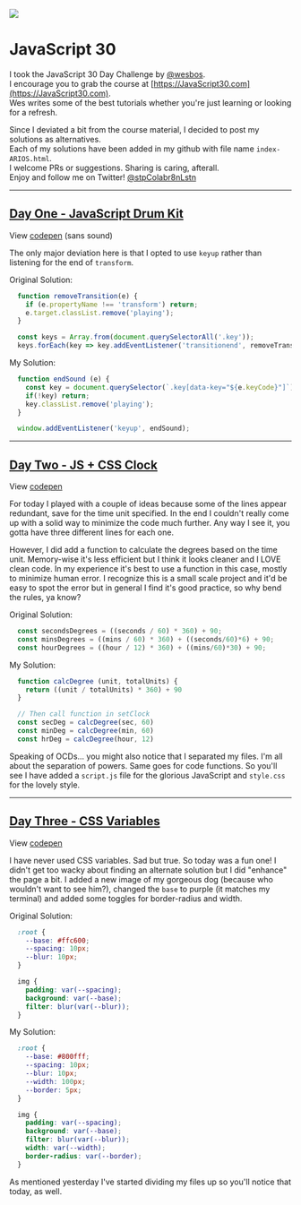 ![](https://javascript30.com/images/JS3-social-share.png)

# JavaScript 30

I took the JavaScript 30 Day Challenge by [@wesbos](https://twitter.com/wesbos).  
I encourage you to grab the course at [https://JavaScript30.com](https://JavaScript30.com).  
Wes writes some of the best tutorials whether you're just learning or looking for a refresh.

Since I deviated a bit from the course material, I decided to post my solutions as alternatives.  
Each of my solutions have been added in my github with file name `index-ARIOS.html`.  
I welcome PRs or suggestions. Sharing is caring, afterall.  
Enjoy and follow me on Twitter! [@stpColabr8nLstn](https://twitter.com/stpcolabr8nlstn)

---

## [Day One - JavaScript Drum Kit](https://github.com/stpCollabr8nLstn/JavaScript30/tree/master/01%20-%20JavaScript%20Drum%20Kit)

View [codepen](https://codepen.io/StpCollabr8nLstn/pen/bgeVRV) (sans sound)

The only major deviation here is that I opted to use `keyup` rather than listening for the end of `transform`.

Original Solution:  

```javascript  
  function removeTransition(e) {
    if (e.propertyName !== 'transform') return;
    e.target.classList.remove('playing');
  }

  const keys = Array.from(document.querySelectorAll('.key'));
  keys.forEach(key => key.addEventListener('transitionend', removeTransition));
```

My Solution:  

```javascript  
  function endSound (e) {
    const key = document.querySelector(`.key[data-key="${e.keyCode}"]`);
    if(!key) return;
    key.classList.remove('playing');
  }

  window.addEventListener('keyup', endSound);
```

---

## [Day Two - JS + CSS Clock](https://github.com/stpCollabr8nLstn/JavaScript30/tree/master/02%20-%20JS%20%2B%20CSS%20Clock)

View [codepen](https://codepen.io/StpCollabr8nLstn/pen/xgOwXz)

For today I played with a couple of ideas because some of the lines appear redundant, save for the time unit specified. In the end I couldn't really come up with a solid way to minimize the code much further. Any way I see it, you gotta have three different lines for each one.

However, I did add a function to calculate the degrees based on the time unit. Memory-wise it's less efficient but I think it looks cleaner and I LOVE clean code. In my experience it's best to use a function in this case, mostly to minimize human error. I recognize this is a small scale project and it'd be easy to spot the error but in general I find it's good practice, so why bend the rules, ya know?

Original Solution:

```javascript
  const secondsDegrees = ((seconds / 60) * 360) + 90;
  const minsDegrees = ((mins / 60) * 360) + ((seconds/60)*6) + 90;
  const hourDegrees = ((hour / 12) * 360) + ((mins/60)*30) + 90;
```

My Solution:

```javascript
  function calcDegree (unit, totalUnits) {
    return ((unit / totalUnits) * 360) + 90
  }

  // Then call function in setClock
  const secDeg = calcDegree(sec, 60)
  const minDeg = calcDegree(min, 60)
  const hrDeg = calcDegree(hour, 12)

```
Speaking of OCDs... you might also notice that I separated my files. I'm all about the separation of powers. Same goes for code functions. So you'll see I have added a `script.js` file for the glorious JavaScript and `style.css` for the lovely style.

---

## [Day Three - CSS Variables](https://github.com/stpCollabr8nLstn/JavaScript30/tree/master/03%20-%20CSS%20Variables)

View [codepen](http://codepen.io/StpCollabr8nLstn/pen/qRNOVM)

I have never used CSS variables. Sad but true. So today was a fun one! I didn't get too wacky about finding an alternate solution but I did "enhance" the page a bit. I added a new image of my gorgeous dog (because who wouldn't want to see him?), changed the `base` to purple (it matches my terminal) and added some toggles for border-radius and width.

Original Solution:

```css
  :root {
    --base: #ffc600;
    --spacing: 10px;
    --blur: 10px;
  }

  img {
    padding: var(--spacing);
    background: var(--base);
    filter: blur(var(--blur));
  }
```

My Solution:

```css
  :root {
    --base: #800fff;
    --spacing: 10px;
    --blur: 10px;
    --width: 100px;
    --border: 5px;
  }

  img {
    padding: var(--spacing);
    background: var(--base);
    filter: blur(var(--blur));
    width: var(--width);
    border-radius: var(--border);
  }
```

As mentioned yesterday I've started dividing my files up so you'll notice that today, as well.
